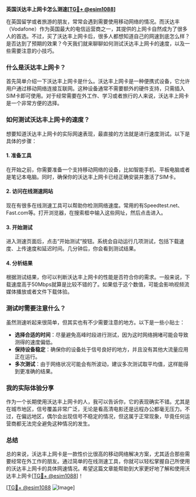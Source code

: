 **英国沃达丰上网卡怎么测速[[TG💪+ @esim1088](https://t.me/s/esim1088)]**

在英国留学或者旅游的朋友，常常会遇到需要使用移动网络的情况。而沃达丰（Vodafone）作为英国最大的电信运营商之一，其提供的上网卡自然成为了很多人的首选。不过，买了沃达丰上网卡后，很多人都想知道自己的网速到底怎么样？是否达到了预期的效果？今天我们就来聊聊如何测试沃达丰上网卡的速度，以及一些需要注意的小技巧。

### 什么是沃达丰上网卡？

首先简单介绍一下沃达丰上网卡是什么。沃达丰上网卡是一种便携式设备，它允许用户通过移动网络连接互联网。这种设备通常不需要额外的硬件支持，只需插入SIM卡即可使用。对于经常需要在外工作、学习或者旅行的人来说，沃达丰上网卡是一个非常方便的选择。

### 如何测试沃达丰上网卡的速度？

想要知道沃达丰上网卡的实际网速表现，最直接的方法就是进行速度测试。以下是具体的步骤：

#### 1. 准备工具

在开始之前，你需要准备一个支持移动网络的设备，比如智能手机、平板电脑或者是笔记本电脑。同时，确保你的沃达丰上网卡已经正确安装并激活了SIM卡。

#### 2. 访问在线测速网站

现在有很多在线测速工具可以帮助你检测网络速度。常用的有Speedtest.net、Fast.com等。打开浏览器，在搜索框中输入这些网址，然后点击进入。

#### 3. 开始测试

进入测速页面后，点击“开始测试”按钮。系统会自动运行几项测试，包括下载速度、上传速度和延迟时间。几分钟后，你会看到测试结果。

#### 4. 分析结果

根据测试结果，你可以判断沃达丰上网卡的性能是否符合你的需求。一般来说，下载速度高于50Mbps就算是比较不错的了。如果低于这个数值，可能会影响视频流媒体播放或者文件下载体验。

### 测试时需要注意什么？

虽然测速听起来很简单，但其实也有不少需要注意的地方。以下是一些小贴士：

- **选择合适的时间**：尽量避免高峰时段进行测试，因为这时网络拥堵可能会导致测得的速度偏低。
- **保持设备稳定**：确保你的设备处于信号良好的地方，并且没有其他大流量应用正在运行。
- **多次测试**：由于网络状况可能会有所波动，建议多次测试取平均值，这样能得到更准确的结果。

### 我的实际体验分享

作为一个长期使用沃达丰上网卡的人，我可以告诉你，它的表现确实不错。尤其是在城市地区，信号覆盖非常广泛，无论是看高清电影还是远程办公都毫无压力。不过，在偏远地区，偶尔会出现信号不稳定的情况，但这属于正常现象，毕竟任何运营商都无法完全避免这种情况的发生。

### 总结

总的来说，沃达丰上网卡是一款性价比很高的移动网络解决方案，尤其适合那些需要经常在外工作的朋友。通过简单的在线测速工具，你就可以轻松掌握自己所使用的沃达丰上网卡的具体网速情况。希望这篇文章能帮助到大家更好地了解和使用沃达丰上网卡[[TG💪+ @esim1088](https://t.me/s/esim1088)]！

[[TG💪+ @esim1088](https://t.me/s/esim1088) ![Image](https://i.postimg.cc/4NQfJmqS/Snipaste-2025-05-13-00-14-12.png)]